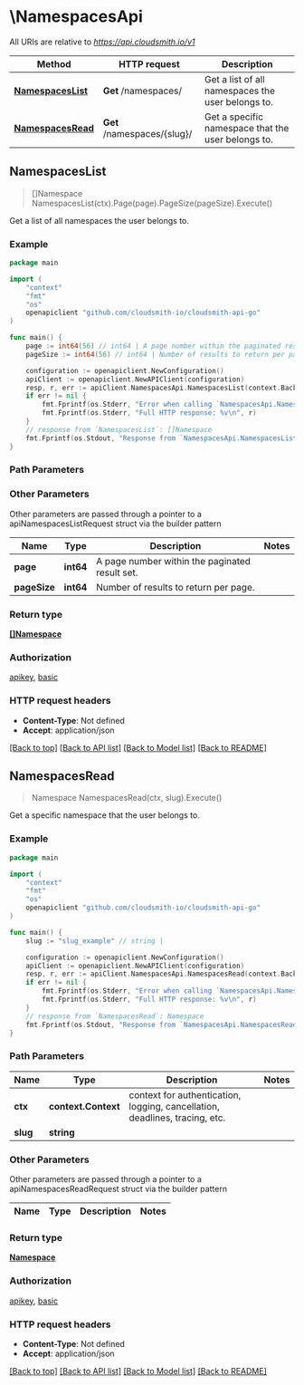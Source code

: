 # \NamespacesApi

All URIs are relative to *https://api.cloudsmith.io/v1*

Method | HTTP request | Description
------------- | ------------- | -------------
[**NamespacesList**](NamespacesApi.md#NamespacesList) | **Get** /namespaces/ | Get a list of all namespaces the user belongs to.
[**NamespacesRead**](NamespacesApi.md#NamespacesRead) | **Get** /namespaces/{slug}/ | Get a specific namespace that the user belongs to.



## NamespacesList

> []Namespace NamespacesList(ctx).Page(page).PageSize(pageSize).Execute()

Get a list of all namespaces the user belongs to.



### Example

```go
package main

import (
	"context"
	"fmt"
	"os"
	openapiclient "github.com/cloudsmith-io/cloudsmith-api-go"
)

func main() {
	page := int64(56) // int64 | A page number within the paginated result set. (optional)
	pageSize := int64(56) // int64 | Number of results to return per page. (optional)

	configuration := openapiclient.NewConfiguration()
	apiClient := openapiclient.NewAPIClient(configuration)
	resp, r, err := apiClient.NamespacesApi.NamespacesList(context.Background()).Page(page).PageSize(pageSize).Execute()
	if err != nil {
		fmt.Fprintf(os.Stderr, "Error when calling `NamespacesApi.NamespacesList``: %v\n", err)
		fmt.Fprintf(os.Stderr, "Full HTTP response: %v\n", r)
	}
	// response from `NamespacesList`: []Namespace
	fmt.Fprintf(os.Stdout, "Response from `NamespacesApi.NamespacesList`: %v\n", resp)
}
```

### Path Parameters



### Other Parameters

Other parameters are passed through a pointer to a apiNamespacesListRequest struct via the builder pattern


Name | Type | Description  | Notes
------------- | ------------- | ------------- | -------------
 **page** | **int64** | A page number within the paginated result set. | 
 **pageSize** | **int64** | Number of results to return per page. | 

### Return type

[**[]Namespace**](Namespace.md)

### Authorization

[apikey](../README.md#apikey), [basic](../README.md#basic)

### HTTP request headers

- **Content-Type**: Not defined
- **Accept**: application/json

[[Back to top]](#) [[Back to API list]](../README.md#documentation-for-api-endpoints)
[[Back to Model list]](../README.md#documentation-for-models)
[[Back to README]](../README.md)


## NamespacesRead

> Namespace NamespacesRead(ctx, slug).Execute()

Get a specific namespace that the user belongs to.



### Example

```go
package main

import (
	"context"
	"fmt"
	"os"
	openapiclient "github.com/cloudsmith-io/cloudsmith-api-go"
)

func main() {
	slug := "slug_example" // string | 

	configuration := openapiclient.NewConfiguration()
	apiClient := openapiclient.NewAPIClient(configuration)
	resp, r, err := apiClient.NamespacesApi.NamespacesRead(context.Background(), slug).Execute()
	if err != nil {
		fmt.Fprintf(os.Stderr, "Error when calling `NamespacesApi.NamespacesRead``: %v\n", err)
		fmt.Fprintf(os.Stderr, "Full HTTP response: %v\n", r)
	}
	// response from `NamespacesRead`: Namespace
	fmt.Fprintf(os.Stdout, "Response from `NamespacesApi.NamespacesRead`: %v\n", resp)
}
```

### Path Parameters


Name | Type | Description  | Notes
------------- | ------------- | ------------- | -------------
**ctx** | **context.Context** | context for authentication, logging, cancellation, deadlines, tracing, etc.
**slug** | **string** |  | 

### Other Parameters

Other parameters are passed through a pointer to a apiNamespacesReadRequest struct via the builder pattern


Name | Type | Description  | Notes
------------- | ------------- | ------------- | -------------


### Return type

[**Namespace**](Namespace.md)

### Authorization

[apikey](../README.md#apikey), [basic](../README.md#basic)

### HTTP request headers

- **Content-Type**: Not defined
- **Accept**: application/json

[[Back to top]](#) [[Back to API list]](../README.md#documentation-for-api-endpoints)
[[Back to Model list]](../README.md#documentation-for-models)
[[Back to README]](../README.md)

